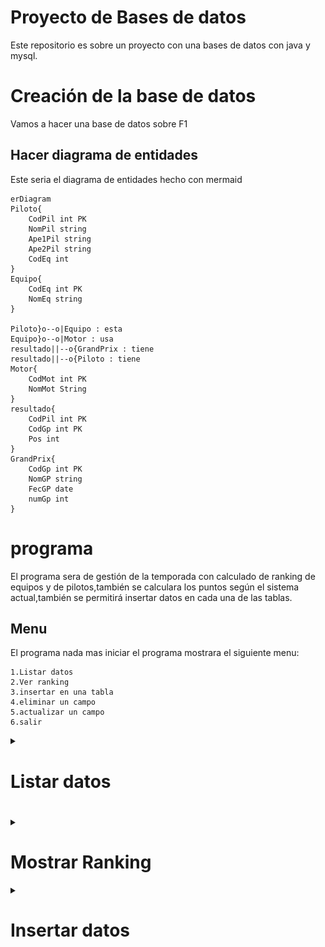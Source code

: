 # Proyecto de Bases de datos
Este repositorio es sobre un proyecto con una bases de datos con java y mysql.
# Creación de la base de datos
Vamos a hacer una base de datos sobre F1
## Hacer diagrama de entidades
Este seria el diagrama de entidades hecho con mermaid
```mermaid
erDiagram
Piloto{
    CodPil int PK
    NomPil string
    Ape1Pil string
    Ape2Pil string 
    CodEq int
}
Equipo{
    CodEq int PK
    NomEq string
}

Piloto}o--o|Equipo : esta
Equipo}o--o|Motor : usa
resultado||--o{GrandPrix : tiene
resultado||--o{Piloto : tiene
Motor{
    CodMot int PK
    NomMot String
}
resultado{
    CodPil int PK
    CodGp int PK
    Pos int
}
GrandPrix{
    CodGp int PK
    NomGP string
    FecGP date
    numGp int
}
```
# programa
El programa sera de gestión de la temporada con calculado de ranking de equipos y de pilotos,también se calculara los puntos según el sistema actual,también se permitirá insertar datos en cada una de las tablas.
## Menu
El programa nada mas iniciar el programa mostrara el siguiente menu:
```
1.Listar datos
2.Ver ranking
3.insertar en una tabla 
4.eliminar un campo
5.actualizar un campo
6.salir
```
<details>
  <summary><h1>Listar datos<h1></summary>
  La función de listar datos abrirá el siguiente submenu preguntando que datos quieres mostrar:

  ```
  1.pilotos
  2.Equipos
  3.Motor
  4.Resultados
  5.GPs
  ```
  a continuación enseñare que hace cada uno de los apartados
  <details>
  <summary><h2>Pilotos<h2></summary>
  en este menu se mostrara otro submenu preguntando como lo quieres listar 

  ```
  1.Listar todos los pilotos
  2.Listar los pilotos de un equipo
  ```
  a continuación enseñare que hace cada uno de los apartados
  <details>
  <summary><h3>Listar todos los pilotos</h3></summary>
  este mostrara todos los pilotos de la tabla pilotos de la siguiente manera

  ![ejemplolistartodpil](img/listartodoslospil.png)<br>
  (no se ven todos los pilotos porque hay deslizar para verlos todos)
  </details>
  <details>
  <summary><h3>Listar los pilotos de un equipo</h3></summary>
  Esta opción mostraras los pilotos agrupados por equipo de la siguiente manera:

  ![alt text](img/listarpiloporeq.png)
  </details>
  
  </details>
  <details>
  <summary><h2>Equipos</h2></summary>
  Esta opción muestra todos los equipos de la siguiente manera:

  ![alt text](img/listareq.png)

  </details>
  <details>
  <summary><h2>Motores</h2></summary>
  Esta opción devuelve todos los motores de la siguiente manera:

  ![alt text](img/listarmot.png)
  </details>
  <details>
  <summary><h2>Resultados</h2></summary>
  Al darle te sale el siguiente menu:

  ```
  1.Listar resultados de un gp
  2.Listar resultados de un piloto
  ```
  a continuación enseñare que hace cada uno de los apartados
  <details>
  <summary><h3>Listar resultados de un gp</h3></summary>
  Te pide el código del GP y te pone una confirmación:
  

  ![alt text](img/confirmarcodgp.png)<br>
  tras lo cual te pone los resultados del gp
  ![alt text](img/resporgp.png)
  </details>
  <details>
  <summary><h3>Listar resultados de un piloto</h3></summary>

  te pregunta el código del piloto y te envia un mensaje de confirmación:

  ![alt text](img/confirmacionpil.png)<br>
  y te pone los resultados: 

  ![alt text](img/reporpil.png)

  </details>
  
  </details>
  <details>
  <summary><h2>GP</h2></summary>
  al darle mostrara todo lo gps:

  ![alt text](img/lisgp.png)
  </details>

  </details>
  
</details>
<details>
<summary><h1>Mostrar Ranking</h1></summary>
Al darle saldrá el siguiente menu:

```
1.Ranking de pilotos
2.Ranking de equipos
3.Ranking de motores
```
Para los ranking se utiliza el sistema de puntos actual(sin punto por vuelta rápida):
| posicion | puntos |
| -------- | ------ |
| 1        | 25     |
| 2        | 18     |
| 3        | 15     |
| 4        | 12     |
| 5        | 10     |
| 6        | 8      |
| 7        | 6      |
| 8        | 4      |
| 9        | 2      |
| 10       | 1      |

<details>
<summary><h2>Ranking de pilotos</h2></summary>
Te muestra el ranking de la temporada por pilotos:

![alt text](img/rankingpil.png)

</details>
<details>
<summary><h2>Ranking de equipos</h2></summary>
muestra el ranking por equipos sumando los puntos de ambos pilotos de cada equipo:

![alt text](img/rankingeq.png)
</details>
<details>
<summary><h2>Ranking de motores</h2></summary>
muestra el ranking por motores sumando los puntos de los equipos que lleven ese motor:

![alt text](img/rankingmot.png)

</details>
</details>
<details>
<summary><h1>Insertar datos</h1></summary>
Al darle sale el siguiente menu se abre el siguiente submenu 

```
1.Equipos
2.Motor
3.pilotos
4.resultados
```
<details>
<summary><h2>Equipos</h2></summary>
Al darle te preguntara el nombre del equipo que deseas poner

![alt text](img/preguntapornom.png)<br>
despues te pregunta por el codigo del motor al ponerlo te pondra una confirmacion con el nombre del motor:
![alt text](img/confirmacionmot.png)

</details>
<details>

</details>
</details>

